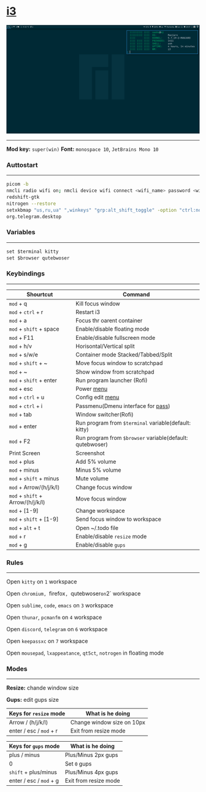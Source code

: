 # [i3](https://i3wm.org)

![Seceenshot](screen.png)

----

**Mod key:** `super(win)`
**Font:** `monospace 10`, `JetBrains Mono 10`

### Auttostart
--------------
~~~bash
picom -b
nmcli radio wifi on; nmcli device wifi connect <wifi_name> password <wifi_pass> name net
redshift-gtk
nitrogen --restore
setxkbmap "us,ru,ua" ",winkeys" "grp:alt_shift_toggle" -option "ctrl:nocaps"
org.telegram.desktop
~~~

### Variables
-------------
~~~i3
set $terminal kitty
set $browser qutebwoser
~~~


### Keybindings
---------------

| Shourtcut                         | Command                                                                                                  |
| -----------------------           | ------                                                                                                   |
| `mod` + q                         | Kill focus window                                                                                        |
| `mod` + `ctrl` + r                | Restart i3                                                                                               |
| `mod` + a                         | Focus thr oarent container                                                                               |
| `mod` + `shift` + space           | Enable/disable floating mode                                                                             |
| `mod` + F11                       | Enable/disable fullscreen mode                                                                           |
| `mod` + h/v                       | Horisontal/Vertical split                                                                                |
| `mod` + s/w/e                     | Container mode Stacked/Tabbed/Split                                                                      |
| `mod` + `shift` + ~               | Move focus window to scratchpad                                                                          |
| `mod` + ~                         | Show window from scratchpad                                                                              |
| `mod` + `shift` + enter           | Run program launcher (Rofi)                                                                              |
| `mod` + esc                       | Power [menu](https://github.com/Smirnov-O/dotfiles/blob/master/scripts/dmenu/dmenu-power.sh)             |
| `mod` + `ctrl` + u                | Config edit [menu](https://github.com/Smirnov-O/dotfiles/blob/master/scripts/dmenu/dmenu-config-edit.sh) |
| `mod` + `ctrl` + i                | Passmenu(Dmenu interface for [pass](https://passwordstore.org))                                          |
| `mod` + tab                       | Window switcher(Rofi)                                                                                    |
| `mod` + enter                     | Run program from `$terminal` variable(default: kitty)                                                    |
| `mod` + F2                        | Run program from `$browser` variable(default: qutebwoser)                                                |
| Print Screen                      | Screenshot                                                                                               |
| `mod` + plus                      | Add 5% volume                                                                                            |
| `mod` + minus                     | Minus 5% volume                                                                                          |
| `mod` + `shift` + minus           | Mute volume                                                                                              |
| `mod` + Arrow/(h/j/k/l)           | Change focus window                                                                                      |
| `mod` + `shift` + Arrow/(h/j/k/l) | Move focus window                                                                                        |
| `mod` + [1-9]                     | Change workspace                                                                                         |
| `mod` + `shift` + [1-9]           | Send focus window to workspace                                                                           |
| `mod` + `alt` + t                 | Open ~/.todo file                                                                                        |
| `mod` + r                         | Enable/disable `resize` mode                                                                             |
| `mod` + g                         | Enable/disable `gups`                                                                                    |

### Rules
---------
Open `kitty` on `1` workspace

Open `chromium, `firefox`, `qutebwoser` on `2` workspace

Open `sublime`, `code`, `emacs` on `3` workspace

Open `thunar`, `pcmanfm` on `4` workspace

Open `discord`, `telegram` on `6` workspace

Open `keepassxc` on `7` workspace

Open `mousepad`, `lxappeatance`, `qt5ct`, `notrogen` in floating mode

### Modes
---------

**Resize:** chande window size

**Gups:** edit gups size

| Keys for `resize` mode  | What is he doing           |
| --------------------    | -------------------------- |
| Arrow / (h/j/k/l)       | Change window size on 10px |
| enter / esc / `mod` + r | Exit from resize mode      |

| Keys for `gups` mode    | What is he doing           |
| --------------------    | -------------------------- |
| plus / minus            | Plus/Minus 2px gups        |
| 0                       | Set `0` gups               |
| `shift` + plus/minus    | Plus/Minus 4px gups        |
| enter / esc / `mod` + g | Exit from resize mode      |
